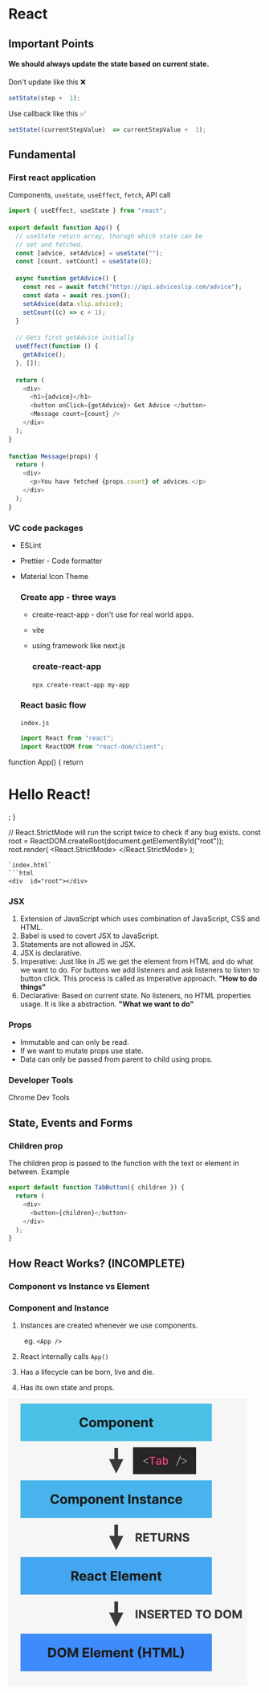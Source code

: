 # React



## Important Points

#### We should always update the state based on current state.

Don't update like this :x:

```js
setState(step +  1);
```

Use callback like this :white_check_mark:

```js
setState((currentStepValue)  => currentStepValue +  1);
```

## Fundamental

### First react application

Components, `useState`, `useEffect`, `fetch`, API call

```js
import { useEffect, useState } from "react";

export default function App() {
  // useState return array, thorugh which state can be
  // set and fetched.
  const [advice, setAdvice] = useState("");
  const [count, setCount] = useState(0);

  async function getAdvice() {
    const res = await fetch("https://api.adviceslip.com/advice");
    const data = await res.json();
    setAdvice(data.slip.advice);
    setCount((c) => c + 1);
  }

  // Gets first getAdvice initially
  useEffect(function () {
    getAdvice();
  }, []);

  return (
    <div>
      <h1>{advice}</h1>
      <button onClick={getAdvice}> Get Advice </button>
      <Message count={count} />
    </div>
  );
}

function Message(props) {
  return (
    <div>
      <p>You have fetched {props.count} of advices.</p>
    </div>
  );
}
```

### VC code packages

- ESLint

- Prettier - Code formatter

- Material Icon Theme
  
  ### Create app - three ways
  
  - create-react-app - don't use for real world apps.
  
  - vite
  
  - using framework like next.js
    
    ### create-react-app
    
    `npx create-react-app my-app`
  
  ### React basic flow
  
  `index.js`
  
  ```js
  import React from "react";
  import ReactDOM from "react-dom/client";
  ```

function App() {
  return <h1>Hello React!</h1>;
}

// React.StrictMode will run the script twice to check if any bug exists.
const root = ReactDOM.createRoot(document.getElementById("root"));
root.render(
  <React.StrictMode>
    <App />
  </React.StrictMode>
);

```
`index.html`
```html
<div  id="root"></div>
```

### JSX

1. Extension of JavaScript which uses combination of JavaScript, CSS and HTML.
2. Babel is used to covert JSX to JavaScript.
3. Statements are not allowed in JSX.
4. JSX is declarative.
5. Imperative: Just like in JS we get the element from HTML and do what we want to do. For buttons we add listeners and ask listeners to listen to button click. This process is called as Imperative approach. **"How to do things"**
6. Declarative: Based on current state. No listeners, no HTML properties usage. It is like a abstraction. **"What we want to do"**

### Props

- Immutable and can only be read.
- If we want to mutate props use state.
- Data can only be passed from parent to child using props.

### Developer Tools

Chrome Dev Tools

## State, Events and Forms

### Children prop

The children prop is passed to the function with the text or element in between.
Example

```js
export default function TabButton({ children }) {
  return (
    <div>
      <button>{children}</button>
    </div>
  );
}
```

## How React Works? (INCOMPLETE)

### Component vs Instance vs Element

### Component and Instance

1. Instances are created whenever we use components.

        eg. `<App />`

2. React internally calls `App()`

3. Has a lifecycle can be born, live and die.

4. Has its own state and props.

<img title="" src="./img/img1.png" alt="">



## 
